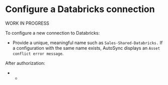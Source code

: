 # Configure a Databricks connection

WORK IN PROGRESS

To configure a new connection to Databricks:

-   Provide a unique, meaningful name such as `Sales-Shared-Databricks.` If a configuration with the same name exists, AutoSync displays an `Asset conflict error message`.

After authorization:

-   -   
